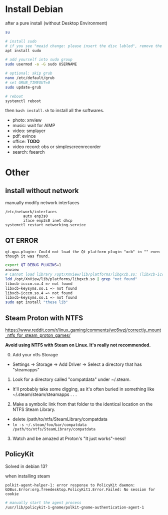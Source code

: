 # Install Debian

after a pure install (without Desktop Environment)

```sh
su

# install sudo
# if you see "meaid change: please insert the disc labled", remove the "cdrom" line in /etc/apt/sources.list
apt install sudo

# add yourself into sudo group
sudo usermod -a -G sudo USERNAME

# optional: skip grub
nano /etc/default/grub
# set GRUB_TIMEOUT=0
sudo update-grub

# reboot
systemctl reboot
```

then `bash install.sh` to install all the softwares.

- photo: xnview
- music: wait for AIMP 
- video: smplayer
- pdf: evince
- office: **TODO**
- video record: obs or simplescreenrecorder
- search: fsearch

# Other

## install without network

manually modify network interfaces

```
/etc/network/interfaces
        auto enp3s0
        iface enp3s0 inet dhcp
systemctl restart networking.service
```

## QT ERROR

`qt.qpa.plugin: Could not load the Qt platform plugin "xcb" in "" even though it was found.`

```sh
export QT_DEBUG_PLUGINS=1
xnview
# Cannot load library /opt/XnView/lib/platforms/libqxcb.so: (libxcb-icccm.so.4: cannot open shared object file:   > No such file or directory)
ldd /opt/XnView/lib/platforms/libqxcb.so | grep "not found"
libxcb-icccm.so.4 => not found
libxcb-keysyms.so.1 => not found
libxcb-icccm.so.4 => not found
libxcb-keysyms.so.1 => not found
sudo apt install "these lib"
```

## Steam Proton with NTFS

<https://www.reddit.com/r/linux_gaming/comments/wc6wzj/correctly_mount_ntfs_for_steam_proton_games/>

**Avoid using NTFS with Steam on Linux. It's really not recommended.**

0. Add your ntfs Storage
  - Settings -> Storage -> Add Driver -> Select a directory that has "steamapps"
1. Look for a directory called "compatdata" under ~/.steam.
  - It'll probably take some digging, as it's often buried in something like ~/.steam/steam/steamapps . . .
2. Make a symbolic link from that folder to the identical location on the NTFS Steam Library.
  - delete /path/to/ntfs/SteamLibrary/compatdata
  - `ln -s ~/.steam/foo/bar/compatdata /path/to/ntfs/SteamLibrary/compatdata`
3. Watch and be amazed at Proton's "It just works"-ness!

## PolicyKit

Solved in debian 13?

when installing steam

```
polkit-agent-helper-1: error response to PolicyKit daemon: GDBus.Error:org.freedesktop.PolicyKit1.Error.Failed: No session for cookie
```

```sh
# manually start the agent process
/usr/lib/policykit-1-gnome/polkit-gnome-authentication-agent-1
```
